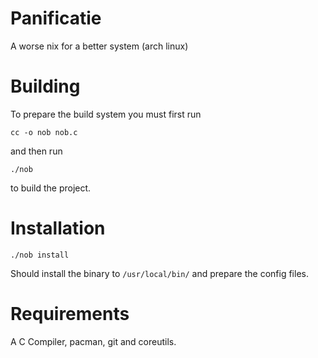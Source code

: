 # Panificatie

A worse nix for a better system (arch linux)

# Building

To prepare the build system you must first run
```
cc -o nob nob.c
```
and then run
```
./nob
```
to build the project.

# Installation

```
./nob install
```

Should install the binary to ``/usr/local/bin/`` and prepare the config files.

# Requirements

A C Compiler, pacman, git and coreutils.

